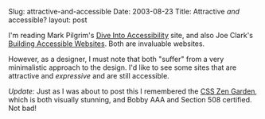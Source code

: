 Slug: attractive-and-accessible
Date: 2003-08-23
Title: Attractive *and* accessible?
layout: post

I&#39;m reading Mark Pilgrim&#39;s <a href="http://diveintoaccessibility.org/">Dive Into Accessibility</a> site, and also Joe Clark&#39;s <a href="">Building Accessible Websites</a>. Both are invaluable websites.

However, as a designer, I must note that both &quot;suffer&quot; from a very minimalistic approach to the design. I&#39;d like to see some sites that are attractive and <i>expressive</i> and are still accessible.

<i>Update:</i> Just as I was about to post this I remembered the <a href="http://www.csszengarden.com/">CSS Zen Garden</a>, which is both visually stunning, and Bobby AAA and Section 508 certified. Not bad!
